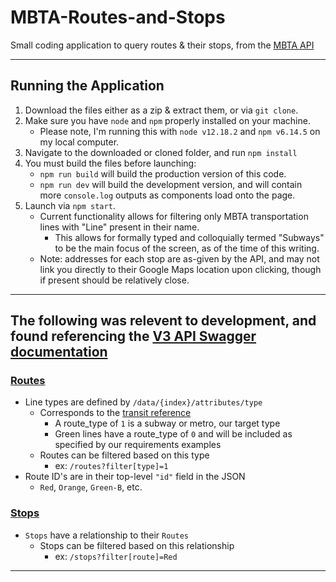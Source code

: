 # MBTA-Routes-and-Stops
Small coding application to query routes &amp; their stops, from the [MBTA API](https://api-v3.mbta.com/)

---

## Running the Application

1. Download the files either as a zip & extract them, or via `git clone`.
2. Make sure you have `node` and `npm` properly installed on your machine.
   - Please note, I'm running this with `node v12.18.2` and `npm v6.14.5` on my local computer.
3. Navigate to the downloaded or cloned folder, and run `npm install`
4. You must build the files before launching:
   - `npm run build` will build the production version of this code.
   - `npm run dev` will build the development version, and will contain more `console.log` outputs as components load onto the page.
5. Launch via `npm start`.
   - Current functionality allows for filtering only MBTA transportation lines with "Line" present in their name.
      - This allows for formally typed and colloquially termed "Subways" to be the main focus of the screen, as of the time of this writing.
   - Note: addresses for each stop are as-given by the API, and may not link you directly to their Google Maps location upon clicking, though if present should be relatively close.

---

## The following was relevent to development, and found referencing the [V3 API Swagger documentation](https://api-v3.mbta.com/docs/swagger/index.html)

### [Routes](https://api-v3.mbta.com/docs/swagger/index.html#/Route/ApiWeb_RouteController_index)

- Line types are defined by `/data/{index}/attributes/type`
  - Corresponds to the [transit reference](https://github.com/google/transit/blob/master/gtfs/spec/en/reference.md#routestxt)
    - A route_type of `1` is a subway or metro, our target type
    - Green lines have a route_type of `0` and will be included as specified by our requirements examples
  - Routes can be filtered based on this type
    - ex: `/routes?filter[type]=1`
- Route ID's are in their top-level `"id"` field in the JSON
  - `Red`, `Orange`, `Green-B`, etc.

### [Stops](https://api-v3.mbta.com/docs/swagger/index.html#/Stop/ApiWeb_StopController_index)

- `Stops` have a relationship to their `Routes`
  - Stops can be filtered based on this relationship
    - ex: `/stops?filter[route]=Red`

---
